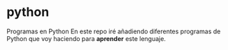 # python
Programas en Python
En este repo iré añadiendo diferentes programas de Python que voy haciendo para **aprender** este lenguaje.
